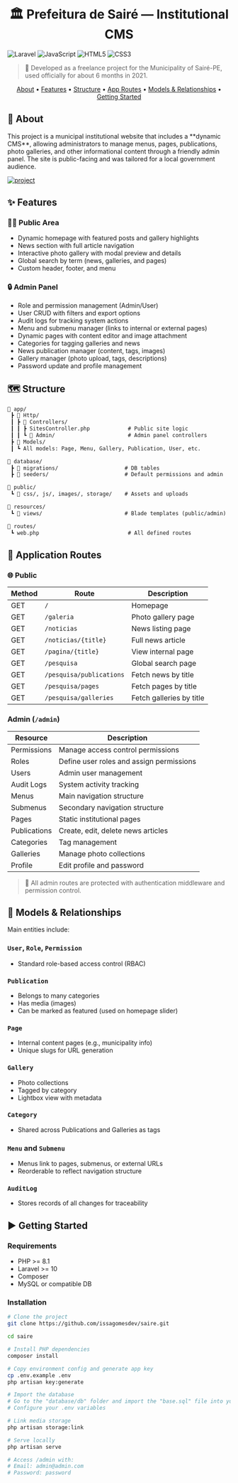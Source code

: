 <h1 align="center" style="font-weight: bold;">🏛️ Prefeitura de Sairé — Institutional CMS</h1>

![Laravel](https://img.shields.io/badge/laravel-%23FF2D20.svg?style=for-the-badge&logo=laravel&logoColor=white)
![JavaScript](https://img.shields.io/badge/javascript-%23000000.svg?style=for-the-badge&logo=javascript)
![HTML5](https://img.shields.io/badge/html5-%23E34F26.svg?style=for-the-badge&logo=html5&logoColor=white)
![CSS3](https://img.shields.io/badge/css3-%231572B6.svg?style=for-the-badge&logo=css3&logoColor=white)

> 📍 Developed as a freelance project for the Municipality of Sairé-PE, used officially for about 6 months in 2021.

<p align="center">
  <a href="#about">About</a> •
  <a href="#features">Features</a> •
  <a href="#structure">Structure</a> • 
  <a href="#routes">App Routes</a> • 
  <a href="#models--relationships">Models & Relationships</a> •
  <a href="#started">Getting Started</a>
</p>

<h2 id="about">📌 About</h2>

<p>
This project is a municipal institutional website that includes a **dynamic CMS**, allowing administrators to manage menus, pages, publications, photo galleries, and other informational content through a friendly admin panel. The site is public-facing and was tailored for a local government audience.
</p>

[![project](https://img.shields.io/badge/📱Visit_this_project-000?style=for-the-badge&logo=project)](https://byissa.tech/)


<h2 id="features">✨ Features</h2>

### 🧑‍💼 Public Area

- Dynamic homepage with featured posts and gallery highlights
- News section with full article navigation
- Interactive photo gallery with modal preview and details
- Global search by term (news, galleries, and pages)
- Custom header, footer, and menu

### 🔒 Admin Panel

- Role and permission management (Admin/User)
- User CRUD with filters and export options
- Audit logs for tracking system actions
- Menu and submenu manager (links to internal or external pages)
- Dynamic pages with content editor and image attachment
- Categories for tagging galleries and news
- News publication manager (content, tags, images)
- Gallery manager (photo upload, tags, descriptions)
- Password update and profile management

<h2 id="features">🗺️ Structure</h2>

```txt
📁 app/
 ┣ 📂 Http/
 ┃ ┣ 📂 Controllers/
 ┃ ┃ ┣ SitesController.php            # Public site logic
 ┃ ┃ ┗ 📂 Admin/                       # Admin panel controllers
 ┣ 📂 Models/
 ┃ ┗ All models: Page, Menu, Gallery, Publication, User, etc.

📁 database/
 ┣ 📂 migrations/                     # DB tables
 ┣ 📂 seeders/                        # Default permissions and admin

📁 public/
 ┗ 📂 css/, js/, images/, storage/    # Assets and uploads

📁 resources/
 ┗ 📂 views/                          # Blade templates (public/admin)

📁 routes/
 ┗ web.php                            # All defined routes
 ```

 <h2 id="routes">📍 Application Routes</h2>

 ### 🌐 Public

| Method | Route                              | Description                             |
|--------|-------------------------------------|-----------------------------------------|
| GET    | `/`                                 | Homepage                                 |
| GET    | `/galeria`                          | Photo gallery page                       |
| GET    | `/noticias`                         | News listing page                        |
| GET    | `/noticias/{title}`                 | Full news article                        |
| GET    | `/pagina/{title}`                   | View internal page                       |
| GET    | `/pesquisa`                         | Global search page                       |
| GET    | `/pesquisa/publications`            | Fetch news by title                      |
| GET    | `/pesquisa/pages`                   | Fetch pages by title                     |
| GET    | `/pesquisa/galleries`               | Fetch galleries by title                 |

### Admin (`/admin`)

| Resource      | Description                            |
|---------------|----------------------------------------|
| Permissions   | Manage access control permissions      |
| Roles         | Define user roles and assign permissions |
| Users         | Admin user management                  |
| Audit Logs    | System activity tracking               |
| Menus         | Main navigation structure              |
| Submenus      | Secondary navigation structure         |
| Pages         | Static institutional pages             |
| Publications  | Create, edit, delete news articles     |
| Categories    | Tag management                         |
| Galleries     | Manage photo collections               |
| Profile       | Edit profile and password              |

> 🔐 All admin routes are protected with authentication middleware and permission control.


<h2 id="models--relationships">🧱 Models & Relationships</h2>

Main entities include:

### `User`, `Role`, `Permission`

- Standard role-based access control (RBAC)

### `Publication`

- Belongs to many categories
- Has media (images)
- Can be marked as featured (used on homepage slider)

### `Page`

- Internal content pages (e.g., municipality info)
- Unique slugs for URL generation

### `Gallery`

- Photo collections
- Tagged by category
- Lightbox view with metadata

### `Category`

- Shared across Publications and Galleries as tags

### `Menu` and `Submenu`

- Menus link to pages, submenus, or external URLs
- Reorderable to reflect navigation structure

### `AuditLog`

- Stores records of all changes for traceability

<h2 id="started">▶️ Getting Started</h2>

### Requirements

- PHP >= 8.1
- Laravel >= 10
- Composer
- MySQL or compatible DB

### Installation

```bash
# Clone the project
git clone https://github.com/issagomesdev/saire.git

cd saire

# Install PHP dependencies
composer install

# Copy environment config and generate app key
cp .env.example .env
php artisan key:generate

# Import the database
# Go to the "database/db" folder and import the "base.sql" file into your database.
# Configure your .env variables

# Link media storage
php artisan storage:link

# Serve locally
php artisan serve

# Access /admin with:
# Email: admin@admin.com
# Password: password
```
